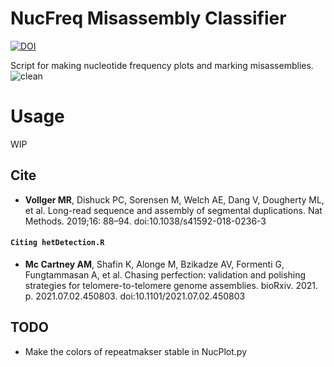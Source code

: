 # NucFreq Misassembly Classifier
[![DOI](https://zenodo.org/badge/142181949.svg)](https://zenodo.org/badge/latestdoi/142181949)

Script for making nucleotide frequency plots and marking misassemblies.
![clean](imgs/image.png)

# Usage
WIP


## Cite
 - **Vollger MR**, Dishuck PC, Sorensen M, Welch AE, Dang V, Dougherty ML, et al. Long-read sequence and assembly of segmental duplications. Nat Methods. 2019;16: 88–94. doi:10.1038/s41592-018-0236-3
#### `Citing hetDetection.R`
- **Mc Cartney AM**, Shafin K, Alonge M, Bzikadze AV, Formenti G, Fungtammasan A, et al. Chasing perfection: validation and polishing strategies for telomere-to-telomere genome assemblies. bioRxiv. 2021. p. 2021.07.02.450803. doi:10.1101/2021.07.02.450803

## TODO
 - Make the colors of repeatmakser stable in NucPlot.py
